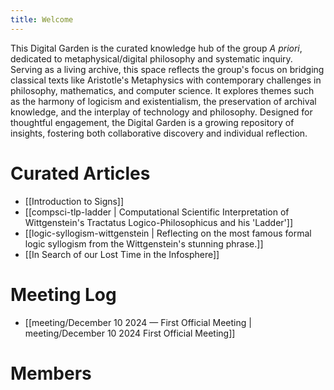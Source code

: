 ```yaml
---
title: Welcome
---
```


This Digital Garden is the curated knowledge hub of the group *A priori*, dedicated to metaphysical/digital philosophy and systematic inquiry. Serving as a living archive, this space reflects the group's focus on bridging classical texts like Aristotle's Metaphysics with contemporary challenges in philosophy, mathematics, and computer science. It explores themes such as the harmony of logicism and existentialism, the preservation of archival knowledge, and the interplay of technology and philosophy. Designed for thoughtful engagement, the Digital Garden is a growing repository of insights, fostering both collaborative discovery and individual reflection.

# Curated Articles
- [[Introduction to Signs]]
- [[compsci-tlp-ladder | Computational Scientific Interpretation of Wittgenstein's Tractatus Logico-Philosophicus and his 'Ladder']]
- [[logic-syllogism-wittgenstein | Reflecting on the most famous formal logic syllogism from the Wittgenstein's stunning phrase.]]
- [[In Search of our Lost Time in the Infosphere]]

# Meeting Log
- [[meeting/December 10 2024 — First Official Meeting | meeting/December 10 2024 First Official Meeting]]

# Members
